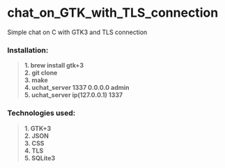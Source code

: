 # chat_on_GTK_with_TLS_connection
Simple chat on C with GTK3 and TLS connection
### Installation:
>**1. brew install gtk+3**  
>**2. git clone**  
>**3. make**  
>**4. uchat_server 1337 0.0.0.0 admin**  
>**5. uchat_server ip(127.0.0.1) 1337**  
### Technologies used:
>**1. GTK+3**  
>**2. JSON**  
>**3. CSS**  
>**4. TLS**  
>**5. SQLite3**  







